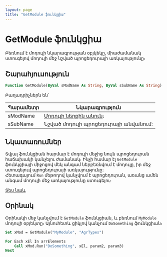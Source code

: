 ```yaml
---
layout: page
title: "GetModule ֆունկցիա"
---
```


# GetModule ֆունկցիա

Բեռնում է մոդուլի նկարագրության օբյկեկը, միաժամանակ ստուգելով մոդուլի մեջ նշված պրոցեդուրայի առկայությունը։

## Շարահյուսություն

``` vb
Function GetModule(ByVal sModName As String, ByVal sSubName As String) As Object
```

Բաղադրիչներն են՝

| Պարամետր | Նկարագրություն |
|--|--|
| sModName | [Մոդուլի ներքին անուն](../../../Defs/Module.md)։ |
| sSubName | Նշված մոդուլի պրոցեդուրայի անվանում: |

## Նկատառումներ

Տվյալ ֆունկցիան հարմար է մոդուլի մեջից նույն պրոցեդուրան հաճախակի կանչելու ժամանակ։ Ինչի համար էլ `GetModule` ֆունկցիայի միջոցով մեկ անգամ ներբեռնվում է մոդուլը, իր մեջ ստուգելուվ պրոցեդուրայի առկայությունը։  
Հետագայում `Run` մեթոդով կանչվում է պրոցեդուրան, առանց ամեն անգամ մոդուլի մեջ առկայությունը ստուգելու։

[Տես նաև](RunEx.md)

## Օրինակ

Օրինակի մեջ կանչվում է `GetModule` ֆունկցիան, և բեռնում `MyModule` մոդուլի օբյեկտը։ Այնուհետև ցիկլով կանչում `DoSomething` ֆունկցիան։

``` vb
Set xMod = GetModule("MyModule", "AgrTypes")

For Each xEl In arrElements
    Call xMod.Run("DoSomething", xEl, param2, param3)
Next
```
